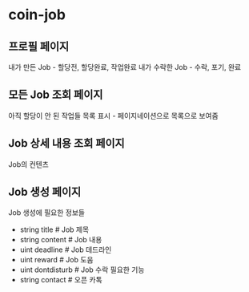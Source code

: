 # coin-job

## 프로필 페이지

내가 만든 Job - 할당전, 할당완료, 작업완료
내가 수락한 Job - 수락, 포기, 완료

## 모든 Job 조회 페이지

아직 할당이 안 된 작업들 목록 표시 - 페이지네이션으로 목록으로 보여줌

## Job 상세 내용 조회 페이지

Job의 컨텐츠

## Job 생성 페이지

Job 생성에 필요한 정보들

- string title # Job 제목
- string content # Job 내용
- uint deadline # Job 데드라인
- uint reward # Job 도움
- uint dontdisturb # Job 수락 필요한 기능
- string contact # 오픈 카톡
